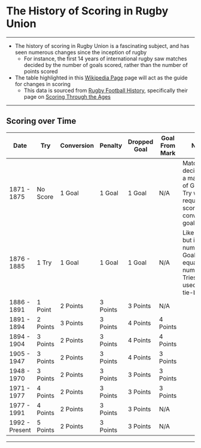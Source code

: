# The History of Scoring in Rugby Union
-----
- The history of scoring in Rugby Union is a fascinating subject, and has seen numerous changes since the inception of rugby
    - For instance, the first 14 years of international rugby saw matches decided by the number of goals scored, rather than the number of points scored
- The table highlighted in this [Wikipedia Page](https://en.wikipedia.org/wiki/History_of_rugby_union#Scoring) page will act as the guide for changes in scoring
    - This data is sourced from [Rugby Football History](https://www.rugbyfootballhistory.com/), specifically their page on [Scoring Through the Ages](https://www.rugbyfootballhistory.com/scoring.htm)
-----
## Scoring over Time
| Date      | Try | Conversion      | Penalty | Dropped Goal      | Goal From Mark | Notes |
| ----------- | ----------- | ----------- | ----------- | ----------- | ----------- | ----------- |
| 1871 - 1875 | No Score | 1 Goal | 1 Goal | 1 Goal | N/A | Matches decided by a majority of Goals. A Try was required to score a conversion-goal |
| 1876 - 1885 | 1 Try | 1 Goal | 1 Goal | 1 Goal | N/A | Like above, but if number of Goals were equal, the number of Tries was used as a tie-breaker |
| 1886 - 1891 | 1 Point | 2 Points | 3 Points | 3 Points | N/A | |
| 1891 - 1894 | 2 Points | 3 Points | 3 Points | 4 Points | 4 Points | |
| 1894 - 1904 | 3 Points | 2 Points | 3 Points | 4 Points | 4 Points | |
| 1905 - 1947 | 3 Points | 2 Points | 3 Points | 4 Points | 3 Points | |
| 1948 - 1970 | 3 Points | 2 Points | 3 Points | 3 Points | 3 Points | |
| 1971 - 1977 | 4 Points | 2 Points | 3 Points | 3 Points | 3 Points | |
| 1977 - 1991 | 4 Points | 2 Points | 3 Points | 3 Points | N/A | |
| 1992 - Present | 5 Points | 2 Points | 3 Points | 3 Points | N/A | |

-----